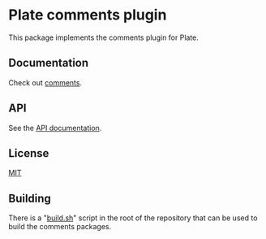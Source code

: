 # Plate comments plugin

This package implements the comments plugin for Plate.

## Documentation

Check out [comments](https://plate.udecode.io/docs/plugins/comments).

## API

See the [API documentation](https://plate-api.udecode.io/globals.html). 

## License

[MIT](../../../LICENSE)

## Building

There is a "[build.sh](https://github.com/xolvio/plate/blob/comments-xspecs/build.sh)" script 
in the root of the repository that can be used to build the comments packages.
